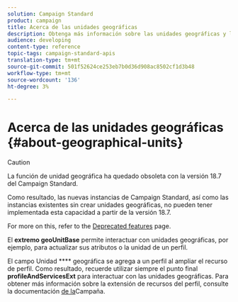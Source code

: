```yaml
---
solution: Campaign Standard
product: campaign
title: Acerca de las unidades geográficas
description: Obtenga más información sobre las unidades geográficas y las API.
audience: developing
content-type: reference
topic-tags: campaign-standard-apis
translation-type: tm+mt
source-git-commit: 501f52624ce253eb7b0d36d908ac8502cf1d3b48
workflow-type: tm+mt
source-wordcount: '136'
ht-degree: 3%

---
```



# Acerca de las unidades geográficas {#about-geographical-units}

>[!CAUTION]
>
>La función de unidad geográfica ha quedado obsoleta con la versión 18.7 del Campaign Standard.
>
>Como resultado, las nuevas instancias de Campaign Standard, así como las instancias existentes sin crear unidades geográficas, no pueden tener implementada esta capacidad a partir de la versión 18.7.
>
>For more on this, refer to the <a href="https://helpx.adobe.com/es/campaign/kb/acs-deprecated-and-removed-features.html">Deprecated features</a> page.

El **extremo geoUnitBase** permite interactuar con unidades geográficas, por ejemplo, para actualizar sus atributos o la unidad de un perfil.

El campo Unidad **** geográfica se agrega a un perfil al ampliar el recurso de perfil. Como resultado, recuerde utilizar siempre el punto final **profileAndServicesExt** para interactuar con las unidades geográficas. Para obtener más información sobre la extensión de recursos del perfil, consulte la documentación [de la](https://helpx.adobe.com/campaign/standard/administration/using/organizational-units.html#partitioning-profiles)Campaña.
